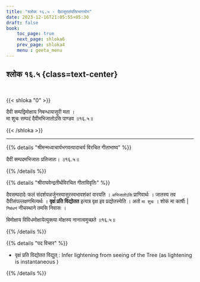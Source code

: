 ```yaml
---
title: "श्लोक १६.५ - दैवासुरसंपत्विभागयोग"
date: 2023-12-16T21:05:55+05:30
draft: false
book:
    toc_page: true
    next_page: shloka6
    prev_page: shloka4
    menu : geeta_menu
---
```




## श्लोक १६.५ {class=text-center}

<br/>

{{< shloka  "0"  >}}

दैवी सम्पद्विमोक्षाय निबन्धायासुरी मता ।  
मा शुचः सम्पदं दैवीमभिजातोऽसि पाण्डव ॥१६.५॥

{{< /shloka >}}

---


{{% details "श्रीमन्मध्वाचार्यभगवत्पादाचर्य विरचित  गीताभाष्य" %}}

दैवीं सम्पदमभिजातः प्रतिजातः। ॥१६.५॥

{{% /details %}}



{{% details "श्रीराघवेन्द्रतीर्थविरचित गीताविवृतिः" %}}

दैवसम्पदादेः फलं संदर्शयन्नर्जुनस्यासुरस्वभावशंकां
वारयति । `अभिजातोऽसि` प्रागिवार्थः । 
जातस्य तव दैवीसंपल्लक्षणमित्यर्थः । 
**वृक्षं प्रति विद्योतत** इत्यत्र वृक्ष इव 
प्रद्योतस्येति ।
अतो `मा शुचः` । शोकं मा कार्षीः |
`निबंधनं` नीचस्थाने तमसि निवासः ।  

विमोक्षाय विविधमोक्षायेत्युक्त्या मोक्षस्य 
नानात्वमुच्छते ॥१६.५॥

{{% /details %}}



{{% details "पद विचार" %}}

- वृक्षं प्रति विद्योतत विद्युत् : Infer lightening from seeing of the Tree (as lightening is instantaneous
)

{{% /details %}}
